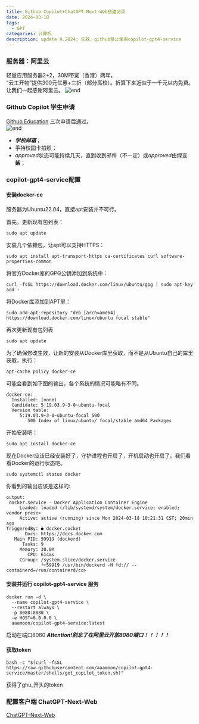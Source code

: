 ```yaml
---
title: Github Copilot+ChatGPT-Next-Web搭建记录
date: 2024-03-18
tags:
  - GPT
categories: 计算机
description: update 9.2024: 失效，github禁止使用copilot-gpt4-service
---
```

### 服务器：阿里云

轻量应用服务器2+2，30M带宽（香港）两年，  
“云工开物”提供300元优惠+三折（部分高校）。折算下来近似于一千元以内免费。  
让我们一起感谢阿里云。
![end](https://picbed-8tn.pages.dev/img/24_3_18_aliyun.png)
### Github Copilot 学生申请

[Github Education](https://education.github.com/discount_requests/application)
三次申请后通过。  
![end](https://picbed-8tn.pages.dev/img/24_3_18_copilot.png)
- ***学校邮箱***；
- 手持校园卡拍照；
- *approved*状态可能持续几天，直到收到邮件（不一定）或*approved*由绿变**紫**；

### copilot-gpt4-service配置

#### 安装docker-ce
服务器为Ubuntu22.04，直接apt安装并不可行。  

首先，更新现有包列表：

```shell
sudo apt update 
```

安装几个依赖包，让apt可以支持HTTPS：

```shell
sudo apt install apt-transport-https ca-certificates curl software-properties-common 
```

将官方Docker库的GPG公钥添加到系统中：

```shell
curl -fsSL https://download.docker.com/linux/ubuntu/gpg | sudo apt-key add - 
```

将Docker库添加到APT里：

```shell
sudo add-apt-repository "deb [arch=amd64] https://download.docker.com/linux/ubuntu focal stable" 
```

再次更新现有包列表

```shell
sudo apt update 
```

为了确保修改生效，让新的安装从Docker库里获取，而不是从Ubuntu自己的库里获取，执行：

```shell
apt-cache policy docker-ce
```

可能会看到如下图的输出，各个系统的情况可能略有不同。

```shell
docker-ce:
  Installed: (none)
  Candidate: 5:19.03.9~3-0~ubuntu-focal
  Version table:
     5:19.03.9~3-0~ubuntu-focal 500
        500 Index of linux/ubuntu/ focal/stable amd64 Packages
```

开始安装吧：

```shell
sudo apt install docker-ce 
```

现在Docker应该已经安装好了，守护进程也开启了，开机启动也开启了。我们看看Docker的运行状态吧。

```shell
sudo systemctl status docker 
```

你看到的输出应该是这样的:

```shell
output:
 docker.service - Docker Application Container Engine
     Loaded: loaded (/lib/systemd/system/docker.service; enabled; vendor prese>
     Active: active (running) since Mon 2024-03-18 10:21:31 CST; 20min ago
TriggeredBy: ● docker.socket
       Docs: https://docs.docker.com
   Main PID: 59919 (dockerd)
      Tasks: 9
     Memory: 30.0M
        CPU: 614ms
     CGroup: /system.slice/docker.service
             └─59919 /usr/bin/dockerd -H fd:// --containerd=/run/containerd/co>
```

#### 安装并运行 copilot-gpt4-service 服务

```shell
docker run -d \
  --name copilot-gpt4-service \
  --restart always \
  -p 8080:8080 \
  -e HOST=0.0.0.0 \
  aaamoon/copilot-gpt4-service:latest
```
启动在端口8080
***Attention!别忘了在阿里云开放8080端口！！！！！***
#### 获取token

```shell
bash -c "$(curl -fsSL https://raw.githubusercontent.com/aaamoon/copilot-gpt4-service/master/shells/get_copilot_token.sh)"
```

获得了ghu_开头的token

### 配置客户端 ChatGPT-Next-Web

[ChatGPT-Next-Web](https%3A//github.com/ChatGPTNextWeb/ChatGPT-Next-Web)

  

